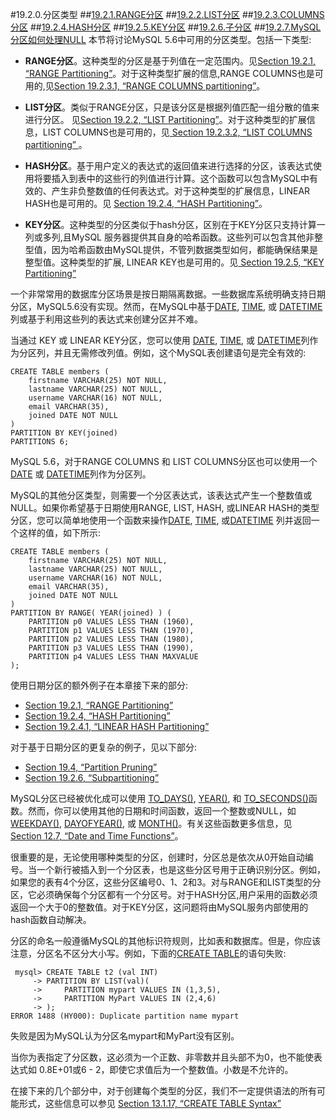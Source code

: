 #19.2.0.分区类型
##[19.2.1.RANGE分区](./19.02.01\_RANGE\_Partitioning.md)
##[19.2.2.LIST分区](./19.02.02\_LIST\_Partitioning.md)
##[19.2.3.COLUMNS分区](./19.02.03\_COLUMNS\_Partitioning.md)
##[19.2.4.HASH分区](./19.02.04\_HASH\_Partitioning.md)
##[19.2.5.KEY分区](./19.02.05\_KEY\_Partitioning.md)
##[19.2.6.子分区](./19.02.06\_Subpartitioning.md)
##[19.2.7.MySQL分区如何处理NULL](./19.02.07_How_MySQL_Partitioning_Handles_NULL.md)
本节将讨论MySQL 5.6中可用的分区类型。包括一下类型:

- **RANGE分区**。这种类型的分区是基于列值在一定范围内。见[Section 19.2.1, “RANGE Partitioning”](./19.02.01_RANGE_Partitioning.md)。对于这种类型扩展的信息,RANGE COLUMNS也是可用的,见[Section 19.2.3.1, “RANGE COLUMNS partitioning”](./19.02.03_COLUMNS_Partitioning.md#19.2.3.1)。

- **LIST分区**。类似于RANGE分区，只是该分区是根据列值匹配一组分散的值来进行分区。 见[Section 19.2.2, “LIST Partitioning”](./19.02.02\_LIST\_Partitioning.md)。对于这种类型的扩展信息，LIST COLUMNS也是可用的，见[ Section 19.2.3.2, “LIST COLUMNS partitioning” ](./19.02.03_COLUMNS_Partitioning.md#19.2.3.2)。

- **HASH分区**。基于用户定义的表达式的返回值来进行选择的分区，该表达式使用将要插入到表中的这些行的列值进行计算。这个函数可以包含MySQL中有效的、产生非负整数值的任何表达式。对于这种类型的扩展信息，LINEAR HASH也是可用的。见 [ Section 19.2.4, “HASH Partitioning”](./19.02.04_HASH_Partitioning.md)。

- **KEY分区**。这种类型的分区类似于hash分区，区别在于KEY分区只支持计算一列或多列,且MySQL 服务器提供其自身的哈希函数。这些列可以包含其他非整型值，因为哈希函数由MySQL提供，不管列数据类型如何，都能确保结果是整型值。这种类型的扩展, LINEAR KEY也是可用的。见[ Section 19.2.5, “KEY Partitioning”](./19.02.05_KEY_Partitioning.md)

一个非常常用的数据库分区场景是按日期隔离数据。一些数据库系统明确支持日期分区，MySQL5.6没有实现。然而，在MySQL中基于[DATE][11.03.01], [TIME][11.03.02], 或 [DATETIME][11.03.01] 列或基于利用这些列的表达式来创建分区并不难。

当通过 KEY 或 LINEAR KEY分区，您可以使用 [DATE][11.03.01], [TIME][11.03.02], 或 [DATETIME][11.03.01]列作为分区列，并且无需修改列值。例如，这个MySQL表创建语句是完全有效的:
    
    CREATE TABLE members (
	    firstname VARCHAR(25) NOT NULL,
	    lastname VARCHAR(25) NOT NULL,
	    username VARCHAR(16) NOT NULL,
	    email VARCHAR(35),
	    joined DATE NOT NULL
    )
    PARTITION BY KEY(joined)
    PARTITIONS 6;

MySQL 5.6，对于RANGE COLUMNS 和 LIST COLUMNS分区也可以使用一个[DATE][11.03.01] 或 [DATETIME][11.03.01]列作为分区列。

MySQL的其他分区类型，则需要一个分区表达式，该表达式产生一个整数值或NULL。如果你希望基于日期使用RANGE, LIST, HASH, 或LINEAR HASH的类型分区，您可以简单地使用一个函数来操作[DATE][11.03.01], [TIME][11.03.01], 或[DATETIME][11.03.01] 列并返回一个这样的值，如下所示:

    CREATE TABLE members (
	    firstname VARCHAR(25) NOT NULL,
	    lastname VARCHAR(25) NOT NULL,
	    username VARCHAR(16) NOT NULL,
	    email VARCHAR(35),
	    joined DATE NOT NULL
    )
    PARTITION BY RANGE( YEAR(joined) ) (
	    PARTITION p0 VALUES LESS THAN (1960),
	    PARTITION p1 VALUES LESS THAN (1970),
	    PARTITION p2 VALUES LESS THAN (1980),
	    PARTITION p3 VALUES LESS THAN (1990),
	    PARTITION p4 VALUES LESS THAN MAXVALUE
    );
使用日期分区的额外例子在本章接下来的部分:

- [Section 19.2.1, “RANGE Partitioning”](./19.02.01_RANGE_Partitioning.md)
- [Section 19.2.4, “HASH Partitioning”](./19.02.04_HASH_Partitioning.md)
- [Section 19.2.4.1, “LINEAR HASH Partitioning”](./19.02.04_HASH_Partitioning.md#19.2.4.1)

对于基于日期分区的更复杂的例子，见以下部分:

- [Section 19.4, “Partition Pruning”](./19.04.00_Partition_Pruning.md)
- [Section 19.2.6, “Subpartitioning”](./19.02.06_Subpartitioning.md)

MySQL分区已经被优化成可以使用 [TO_DAYS()][12.07.00], [YEAR()][12.07.00], 和 [TO_SECONDS()][12.07.00]函数。然而，你可以使用其他的日期和时间函数，返回一个整数或NULL，如 [WEEKDAY()][12.07.00], [DAYOFYEAR()][12.07.00], 或 [MONTH()][12.07.00]。有关这些函数更多信息，见 [Section 12.7, “Date and Time Functions”][12.07.00]。

很重要的是，无论使用哪种类型的分区，创建时，分区总是依次从0开始自动编号。当一个新行被插入到一个分区表，也是这些分区号用于正确识别分区。例如，如果您的表有4个分区，这些分区编号0、1、2和3。对与RANGE和LIST类型的分区，它必须确保每个分区都有一个分区号。对于HASH分区,用户采用的函数必须返回一个大于0的整数值。对于KEY分区，这问题将由MySQL服务内部使用的hash函数自动解决。

分区的命名一般遵循MySQL的其他标识符规则，比如表和数据库。但是，你应该注意，分区名不区分大小写。例如，下面的[CREATE TABLE][13.01.17]的语句失败:
    
     mysql> CREATE TABLE t2 (val INT)
		 -> PARTITION BY LIST(val)(
		 ->     PARTITION mypart VALUES IN (1,3,5),
		 ->     PARTITION MyPart VALUES IN (2,4,6)
		 -> );
    ERROR 1488 (HY000): Duplicate partition name mypart

失败是因为MySQL认为分区名mypart和MyPart没有区别。　

当你为表指定了分区数，这必须为一个正数、非零数并且头部不为0，也不能使表达式如 0.8E+01或6 - 2，即使它求值后为一个整数值。小数是不允许的。　　　　

在接下来的几个部分中，对于创建每个类型的分区，我们不一定提供语法的所有可能形式，这些信息可以参见 [ Section 13.1.17, “CREATE TABLE Syntax”][13.01.17]

[11.03.01]:../Chapter_13/13.03.01_The_DATE,_DATETIME,_and_TIMESTAMP_Types.md
[11.03.02]:../Chapter_13/11.03.02_The_TIME_Type.md
[12.07.00]:../Chapter_12/12.07.00_Date_and_Time_Functions.md
[13.01.17]:../Chapter_13/13.01.17_CREATE_TABLE_Syntax.md
